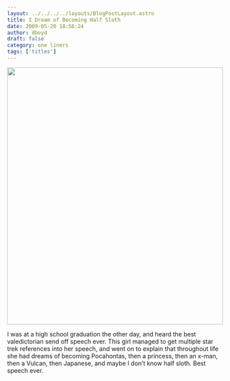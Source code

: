 ```yaml
---
layout: ../../../../layouts/BlogPostLayout.astro
title: I Dream of Becoming Half Sloth
date: 2009-05-20 18:56:24
author: dboyd
draft: false
category: one liners
tags: ['titles']
---
```

<img
    srcset="https://img.selfiespirits.com/images/2009/05/halfSloth_480.avif 480w"
    sizes="(max-width: 480px) 100vw"
    src="https://img.selfiespirits.com/images/2009/05/halfSloth.jpg"
    alt=""
    style="width: clamp(0px, 100%, 600px); height: auto;"
/>

I was at a high school graduation the other day, 
and heard the best valedictorian send off speech ever. This girl managed
 to get multiple star trek references into her speech, and went on to 
explain that throughout life she had dreams of becoming Pocahontas, then
 a princess, then an x-man, then a Vulcan, then Japanese, and maybe I 
don’t know half sloth. Best speech ever.

